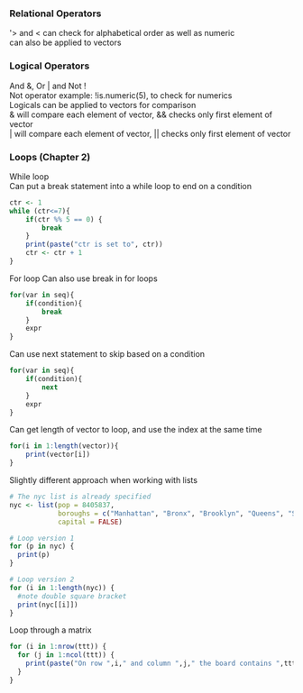 ### Relational Operators  
'> and < can check for alphabetical order as well as numeric  
    can also be applied to vectors


### Logical Operators  
And &, Or | and Not !  
Not operator example: !is.numeric(5), to check for numerics  
Logicals can be applied to vectors for comparison  
& will compare each element of vector, && checks only first element of vector  
| will compare each element of vector, || checks only first element of vector  

### Loops (Chapter 2)  
While loop  
Can put a break statement into a while loop to end on a condition  
```R
ctr <- 1
while (ctr<=7){
    if(ctr %% 5 == 0) {
        break
    }
    print(paste("ctr is set to", ctr))
    ctr <- ctr + 1
}
```
  
For loop 
Can also use break in for loops
```R
for(var in seq){
    if(condition){
        break
    }
    expr
}
```
Can use next statement to skip based on a condition
```R
for(var in seq){
    if(condition){
        next
    }
    expr
}
```
Can get length of vector to loop, and use the index at the same time
```R
for(i in 1:length(vector)){
    print(vector[i])
}
```
Slightly different approach when working with lists
```R
# The nyc list is already specified
nyc <- list(pop = 8405837, 
            boroughs = c("Manhattan", "Bronx", "Brooklyn", "Queens", "Staten Island"), 
            capital = FALSE)

# Loop version 1
for (p in nyc) {
  print(p)
}

# Loop version 2
for (i in 1:length(nyc)) {
  #note double square bracket
  print(nyc[[i]])
}
``` 
Loop through a matrix  
```R
for (i in 1:nrow(ttt)) {
  for (j in 1:ncol(ttt)) {
    print(paste("On row ",i," and column ",j," the board contains ",ttt[i,j]))
  }
}
```
